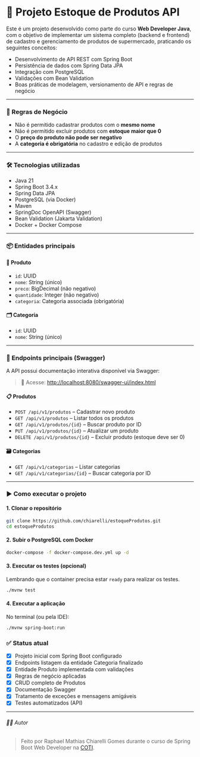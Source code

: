 # 🛒 Projeto Estoque de Produtos API

Este é um projeto desenvolvido como parte do curso **Web Developer Java**, com o objetivo de implementar um sistema completo (backend e frontend) de cadastro e gerenciamento de produtos de supermercado, praticando os seguintes conceitos:

- Desenvolvimento de API REST com Spring Boot  
- Persistência de dados com Spring Data JPA  
- Integração com PostgreSQL  
- Validações com Bean Validation  
- Boas práticas de modelagem, versionamento de API e regras de negócio  

---

### 🧠 Regras de Negócio

- Não é permitido cadastrar produtos com o **mesmo nome**
- Não é permitido excluir produtos com **estoque maior que 0**
- O **preço do produto não pode ser negativo**
- A **categoria é obrigatória** no cadastro e edição de produtos

---

### 🛠 Tecnologias utilizadas

- Java 21  
- Spring Boot 3.4.x  
- Spring Data JPA  
- PostgreSQL (via Docker)  
- Maven  
- SpringDoc OpenAPI (Swagger)  
- Bean Validation (Jakarta Validation)  
- Docker + Docker Compose  

---

### 📦 Entidades principais

#### 🧺 Produto

- `id`: UUID  
- `nome`: String (único)  
- `preco`: BigDecimal (não negativo)  
- `quantidade`: Integer (não negativo) 
- `categoria`: Categoria associada (obrigatória)

#### 🗂️ Categoria

- `id`: UUID  
- `nome`: String (único)  

---

### 🔄 Endpoints principais (Swagger)

A API possui documentação interativa disponível via Swagger:

> 🔗 Acesse: [http://localhost:8080/swagger-ui/index.html](http://localhost:8080/swagger-ui/index.html)

#### 📋 Produtos

- `POST /api/v1/produtos` – Cadastrar novo produto  
- `GET /api/v1/produtos` – Listar todos os produtos  
- `GET /api/v1/produtos/{id}` – Buscar produto por ID  
- `PUT /api/v1/produtos/{id}` – Atualizar um produto  
- `DELETE /api/v1/produtos/{id}` – Excluir produto (estoque deve ser 0)

#### 🗃️ Categorias

- `GET /api/v1/categorias` – Listar categorias  
- `GET /api/v1/categorias/{id}` – Buscar categoria por ID  

---

### ▶️ Como executar o projeto

#### 1. Clonar o repositório
```bash
git clone https://github.com/chiarelli/estoqueProdutos.git
cd estoqueProdutos
```

#### 2. Subir o PostgreSQL com Docker

```bash
docker-compose -f docker-compose.dev.yml up -d
```

#### 3. Executar os testes (opcional)
Lembrando que o container precisa estar `ready` para realizar os testes.
```bash
./mvnw test
```

#### 4. Executar a aplicação
No terminal (ou pela IDE):

```bash
./mvnw spring-boot:run
```

### ✅ Status atual
- [x] Projeto inicial com Spring Boot configurado
- [x] Endpoints listagem da entidade Categoria finalizado 
- [x] Entidade Produto implementada com validações
- [x] Regras de negócio aplicadas
- [x] CRUD completo de Produtos
- [x] Documentação Swagger
- [x] Tratamento de exceções e mensagens amigáveis
- [x] Testes automatizados (API)

---
###### 👨‍💻 Autor
> Feito por Raphael Mathias Chiarelli Gomes durante o curso de Spring Boot Web Developer na [COTI](https://www.cotiinformatica.com.br/curso/java).